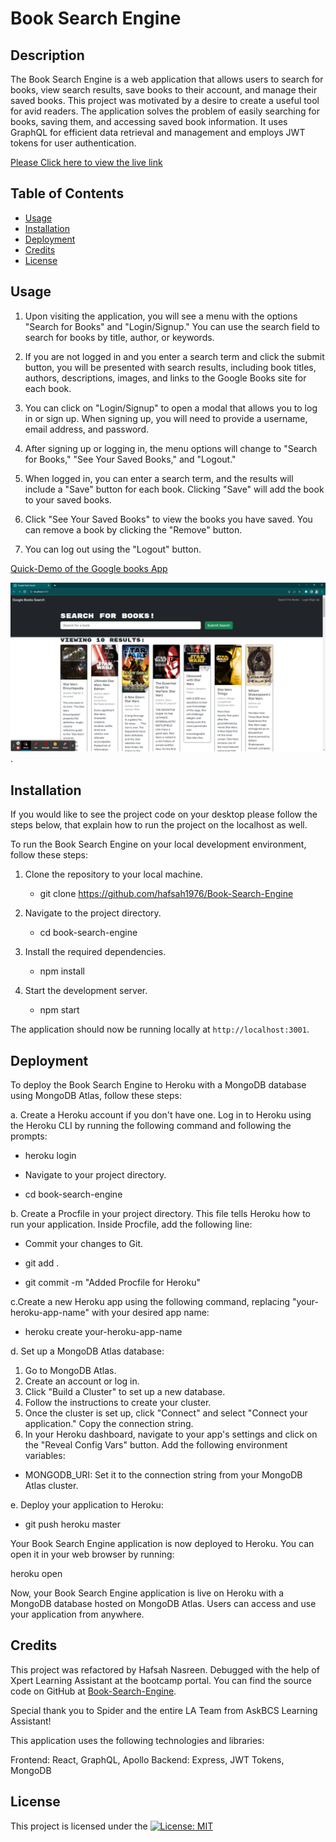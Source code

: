 # Book Search Engine

## Description

The Book Search Engine is a web application that allows users to search for books, view search results, save books to their account, and manage their saved books. This project was motivated by a desire to create a useful tool for avid readers. The application solves the problem of easily searching for books, saving them, and accessing saved book information. It uses GraphQL for efficient data retrieval and management and employs JWT tokens for user authentication.

[Please Click here to view the live link](https://watch.screencastify.com/v/bTz6vZBDuVFEexncv4Ku)

## Table of Contents

- [Usage](#usage)
- [Installation](#installation)
- [Deployment](#deployment)
- [Credits](#credits)
- [License](#license)

## Usage

1. Upon visiting the application, you will see a menu with the options "Search for Books" and "Login/Signup." You can use the search field to search for books by title, author, or keywords.

2. If you are not logged in and you enter a search term and click the submit button, you will be presented with search results, including book titles, authors, descriptions, images, and links to the Google Books site for each book.

3. You can click on "Login/Signup" to open a modal that allows you to log in or sign up. When signing up, you will need to provide a username, email address, and password.

4. After signing up or logging in, the menu options will change to "Search for Books," "See Your Saved Books," and "Logout."

5. When logged in, you can enter a search term, and the results will include a "Save" button for each book. Clicking "Save" will add the book to your saved books.

6. Click "See Your Saved Books" to view the books you have saved. You can remove a book by clicking the "Remove" button.

7. You can log out using the "Logout" button.

[Quick-Demo of the Google books App](https://watch.screencastify.com/v/6zePkGQ5IQL4COlZvzmZ)

![Google Book Search Results](Google-Book-Search.png).

## Installation

If you would like to see the project code on your desktop please follow the steps below, that explain how to run the project on the localhost as well.

To run the Book Search Engine on your local development environment, follow these steps:

1. Clone the repository to your local machine.

    - git clone <https://github.com/hafsah1976/Book-Search-Engine>

2. Navigate to the project directory.

    - cd book-search-engine

3. Install the required dependencies.

    - npm install

4. Start the development server.
    - npm start

The application should now be running locally at `http://localhost:3001`.

## Deployment

To deploy the Book Search Engine to Heroku with a MongoDB database using MongoDB Atlas, follow these steps:

a. Create a Heroku account if you don't have one. Log in to Heroku using the Heroku CLI by running the following command and following the prompts:

- heroku login
- Navigate to your project directory.

- cd book-search-engine

b. Create a Procfile in your project directory. This file tells Heroku how to run your application. Inside Procfile, add the following line:

- Commit your changes to Git.

- git add .
- git commit -m "Added Procfile for Heroku"

c.Create a new Heroku app using the following command, replacing "your-heroku-app-name" with your desired app name:

- heroku create your-heroku-app-name

d. Set up a MongoDB Atlas database:

1. Go to MongoDB Atlas.
2. Create an account or log in.
3. Click "Build a Cluster" to set up a new database.
4. Follow the instructions to create your cluster.
5. Once the cluster is set up, click "Connect" and select "Connect your application." Copy the connection string.
6. In your Heroku dashboard, navigate to your app's settings and click on the "Reveal Config Vars" button. Add the following environment variables:

- MONGODB_URI: Set it to the connection string from your MongoDB Atlas cluster.

e. Deploy your application to Heroku:

- git push heroku master

Your Book Search Engine application is now deployed to Heroku. You can open it in your web browser by running:

heroku open

Now, your Book Search Engine application is live on Heroku with a MongoDB database hosted on MongoDB Atlas. Users can access and use your application from anywhere.

## Credits

This project was refactored by Hafsah Nasreen. Debugged with the help of Xpert Learning Assistant at the bootcamp portal.
You can find the source code on GitHub at [Book-Search-Engine](https://github.com/hafsah1976/Book-Search-Engine).

Special thank you to Spider and the entire LA Team from AskBCS Learning Assistant!

This application uses the following technologies and libraries:

Frontend: React, GraphQL, Apollo
Backend: Express, JWT Tokens, MongoDB

## License

This project is licensed under the [![License: MIT](https://img.shields.io/badge/License-MIT-yellow.svg)](https://opensource.org/licenses/MIT)
